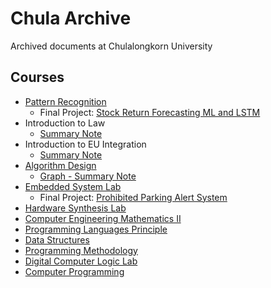 # Chula Archive
Archived documents at Chulalongkorn University

## Courses
- [Pattern Recognition](https://github.com/pupipatsk/Pattern-Recognition.git)
  - Final Project: [Stock Return Forecasting ML and LSTM](https://github.com/pupipatsk/Stock-Return-Forecasting-ML-and-LSTM.git)
- Introduction to Law
  - [Summary Note](https://github.com/pupipatsk/Chula-Archive/blob/f169cdf05f7d259316606076b90681197af5fa70/Intro%20to%20Law%20-%20Notes.pdf)
- Introduction to EU Integration
  - [Summary Note](https://github.com/pupipatsk/Chula-Archive/blob/f169cdf05f7d259316606076b90681197af5fa70/%E0%B8%AB%E0%B8%99%E0%B8%B1%E0%B8%87%E0%B8%AA%E0%B8%B7%E0%B8%AD_%E0%B8%9A%E0%B8%B9%E0%B8%A3%E0%B8%93%E0%B8%B2%E0%B8%81%E0%B8%B2%E0%B8%A3%E0%B8%AA%E0%B8%AB%E0%B8%A0%E0%B8%B2%E0%B8%9E%E0%B8%A2%E0%B8%B8%E0%B9%82%E0%B8%A3%E0%B8%9B-Notes.pdf)
- [Algorithm Design](https://github.com/pupipatsk/Algorithm-Design.git)
  - [Graph - Summary Note](https://github.com/pupipatsk/Algorithm-Design/blob/46a0a1c3c14f6bbfff9648cb774a8e419f12467c/Summary/Graph.md)
- [Embedded System Lab](https://github.com/pupipatsk/Embedded-Sys-Lab.git)
  - Final Project: [Prohibited Parking Alert System](https://github.com/pupipatsk/Embedded-Sys-Lab-Final-Project.git)
- [Hardware Synthesis Lab](https://github.com/pupipatsk/Hardware-Synthesis-Lab.git)
- [Computer Engineering Mathematics II](https://github.com/pupipatsk/Comp-Eng-Math-II.git)
- [Programming Languages Principle](https://github.com/pupipatsk/Prog-Lang-Prin.git)
- [Data Structures](https://github.com/pupipatsk/Data-Structures.git)
- [Programming Methodology](https://github.com/pupipatsk/Prog-Meth.git)
- [Digital Computer Logic Lab](https://github.com/pupipatsk/Dig-Comp-Logic-Lab.git)
- [Computer Programming](https://github.com/pupipatsk/Comp-Prog.git)
